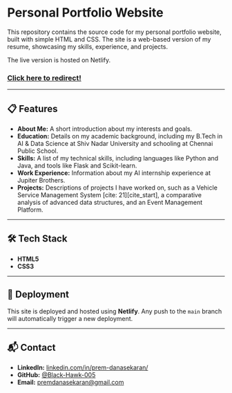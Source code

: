 # Personal Portfolio Website

This repository contains the source code for my personal portfolio website, built with simple HTML and CSS. The site is a web-based version of my resume, showcasing my skills, experience, and projects.

The live version is hosted on Netlify.

### [Click here to redirect!](https://prem-danasekaran-portfolio.netlify.app/)

***

## 📋 Features

* **About Me:** A short introduction about my interests and goals.
* **Education:** Details on my academic background, including my B.Tech in AI & Data Science at Shiv Nadar University and schooling at Chennai Public School.
* **Skills:** A list of my technical skills, including languages like Python and Java, and tools like Flask and Scikit-learn.
* **Work Experience:** Information about my AI internship experience at Jupiter Brothers.
* **Projects:** Descriptions of projects I have worked on, such as a Vehicle Service Management System [cite: 21][cite_start], a comparative analysis of advanced data structures, and an Event Management Platform.

***

## 🛠️ Tech Stack

* **HTML5**
* **CSS3**

***

## 🚀 Deployment

This site is deployed and hosted using **Netlify**. Any push to the `main` branch will automatically trigger a new deployment.

***

## 📬 Contact

* **LinkedIn:** [linkedin.com/in/prem-danasekaran/](https://linkedin.com/in/prem-danasekaran/)
* **GitHub:** [@Black-Hawk-005](https://github.com/Black-Hawk-005)
* **Email:** [premdanasekaran@gmail.com](mailto:premdanasekaran@gmail.com)
